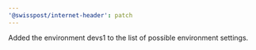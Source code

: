 ```yaml
---
'@swisspost/internet-header': patch
---
```


Added the environment devs1 to the list of possible environment settings.
